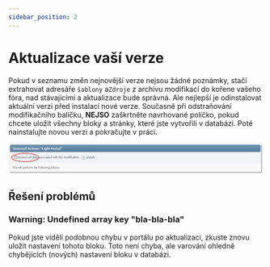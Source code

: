 ```yaml
---
sidebar_position: 2
---
```


# Aktualizace vaší verze
Pokud v seznamu změn nejnovější verze nejsou žádné poznámky, stačí extrahovat adresáře `šablony` a`Zdroje` z archivu modifikací do kořene vašeho fóra, nad stávajícími a aktualizace bude správná. Ale nejlepší je odinstalovat aktuální verzi před instalací nové verze. Současně při odstraňování modifikačního balíčku, **NEJSO** zaškrtněte navrhované políčko, pokud chcete uložit všechny bloky a stránky, které jste vytvořili v databázi. Poté nainstalujte novou verzi a pokračujte v práci.

![Odinstalace](uninstall.png)

## Řešení problémů

### Warning: Undefined array key "bla-bla-bla"
Pokud jste viděli podobnou chybu v portálu po aktualizaci, zkuste znovu uložit nastavení tohoto bloku. Toto není chyba, ale varování ohledně chybějících (nových) nastavení bloku v databázi.
